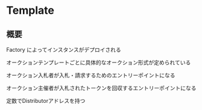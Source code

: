# Template

## 概要

Factory によってインスタンスがデプロイされる

オークションテンプレートごとに具体的なオークション形式が定められている

オークション入札者が入札・請求するためのエントリーポイントになる

オークション主催者が入札されたトークンを回収するエントリーポイントになる

定数でDistributorアドレスを持つ
